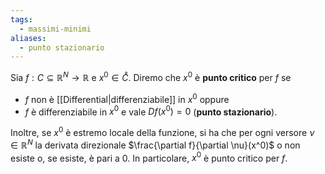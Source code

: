 ```yaml
---
tags:
  - massimi-minimi
aliases:
  - punto stazionario
---
```

Sia $f : C ⊆ \mathbb{R}^{N} → \mathbb{R}$ e $x^0 ∈ \mathring{C}$. Diremo che $x^0$ è **punto critico** per $f$ se
- $f$ non è [[Differential|differenziabile]] in $x^0$
oppure
- $f$ è differenziabile in $x^0$ e vale $Df(x^0) = 0$ (**punto stazionario**).

Inoltre, se $x^0$ è estremo locale della funzione, si ha che per ogni versore $\nu\in \mathbb{R}^{N}$ la derivata direzionale $\frac{\partial f}{\partial \nu}(x^0)$ o non esiste o, se esiste, è pari a 0. In particolare, $x^0$ è punto critico per $f$.